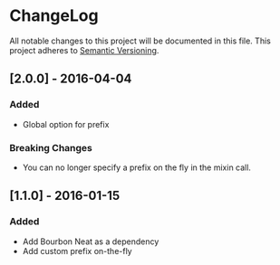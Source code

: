 # ChangeLog
All notable changes to this project will be documented in this file.
This project adheres to [Semantic Versioning](http://semver.org/).

## [2.0.0] - 2016-04-04

### Added
- Global option for prefix

### Breaking Changes
- You can no longer specify a prefix on the fly in the mixin call.

## [1.1.0] - 2016-01-15

### Added
- Add Bourbon Neat as a dependency
- Add custom prefix on-the-fly
